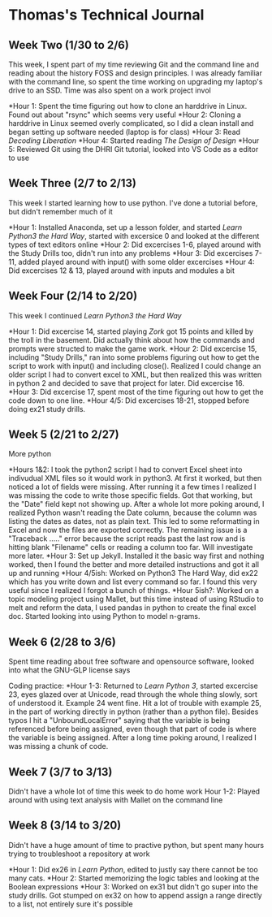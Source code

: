 # Thomas's Technical Journal

## Week Two (1/30 to 2/6)

This week, I spent part of my time reviewing Git and the command line and reading about the history FOSS and design principles.  I was already familiar with the command line, so spent the time working on upgrading my laptop's drive to an SSD.  Time was also spent on a work project invol

*Hour 1: Spent the time figuring out how to clone an harddrive in Linux.  Found out about "rsync" which seems very useful
*Hour 2: Cloning a harddrive in Linux seemed overly complicated, so I did a clean install and began setting up software needed (laptop is for class)
*Hour 3: Read *Decoding Liberation*
*Hour 4: Started reading *The Design of Design*
*Hour 5: Reviewed Git using the DHRI Git tutorial, looked into VS Code as a editor to use
 

## Week Three (2/7 to 2/13)

This week I started learning how to use python.  I've done a tutorial before, but didn't remember much of it

*Hour 1: Installed Anaconda, set up a lesson folder, and started *Learn Python3 the Hard Way*, started with excersice 0 and looked at the different types of text editors online 
*Hour 2: Did excercises 1-6, played around with the Study Drills too, didn't run into any problems
*Hour 3: Did excercises 7-11, added played around with input() with some older excercises
*Hour 4: Did excercises 12 & 13, played around with inputs and modules a bit


## Week Four (2/14 to 2/20)

This week I continued *Learn Python3 the Hard Way*

*Hour 1: Did excercise 14, started playing *Zork* got 15 points and killed by the troll in the basement. Did actually think about how the commands and prompts were structed to make the game work.
*Hour 2: Did excercise 15, including "Study Drills," ran into some problems figuring out how to get the script to work with input() and including close().  Realized I could change an older script I had to convert excel to XML, but then realized this was written in python 2 and decided  to save that project for later. Did excercise 16.
*Hour 3: Did excercise 17, spent most of the time figuring out how to get the code down to one line. 
*Hour 4/5: Did excercises 18-21, stopped before doing ex21 study drills.

## Week 5 (2/21 to 2/27)

More python

*Hours 1&2: I took the python2 script I had to convert Excel sheet into indivudual XML files so it would work in python3.  At first it worked, but then noticed a lot of fields were missing.  After running it a few times I realized I was missing the code to write those specific fields. Got that working, but the "Date" field kept not showing up.  After a whole lot more poking around, I realized Python wasn't reading the Date column, because the column was listing the dates as dates, not as plain text. This led to some reformatting in Excel and now the files are exported correctly. The remaining issue is a "Traceback ....." error because the script reads past the last row and is hitting blank "Filename" cells or reading a column too far.  Will investigate more later.
*Hour 3: Set up Jekyll.  Installed it the basic way first and nothing worked, then I found the better and more detailed instructions and got it all up and running
*Hour 4/5ish: Worked on Python3 The Hard Way, did ex22 which has you write down and list every command so far.  I found this very useful since I realized I forgot a bunch of things.
*Hour 5ish?: Worked on a topic modeling project using Mallet, but this time instead of using RStudio to melt and reform the data, I used pandas in python to create the final excel doc. Started looking into using Python to model n-grams.


## Week 6 (2/28 to 3/6)

Spent time reading about free software and opensource software, looked into what the GNU-GLP license says

Coding practice:
*Hour 1-3: Returned to *Learn Python 3*, started excercise 23, eyes glazed over at Unicode, read through the whole thing slowly, sort of understood it.  Example 24 went fine.  Hit a lot of trouble with example 25, in the part of working directly in python (rather than a python file).  Besides typos I hit a "UnboundLocalError" saying that the variable is being referenced before being assigned, even though that part of code is where the variable is being assigned.  After a long time poking around, I realized I was missing a chunk of code. 

## Week 7 (3/7 to 3/13)

Didn't have a whole lot of time this week to do home work
Hour 1-2: Played around with using text analysis with Mallet on the command line

## Week 8 (3/14 to 3/20)

Didn't have a huge amount of time to practive python, but spent many hours trying to troubleshoot a repository at work

*Hour 1: Did ex26 in *Learn Python*, edited to justly say there cannot be too many cats.
*Hour 2: Started memorizing the logic tables and looking at the Boolean  expressions
*Hour 3: Worked on ex31 but didn't go super into the study drills. Got stumped on ex32 on how to append assign a range directly to a list, not entirely sure it's possible

